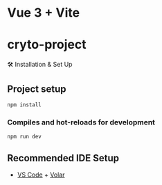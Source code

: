 # Vue 3 + Vite

# cryto-project

🛠 Installation & Set Up

## Project setup
```
npm install
```

### Compiles and hot-reloads for development
```
npm run dev
```

## Recommended IDE Setup

- [VS Code](https://code.visualstudio.com/) + [Volar](https://marketplace.visualstudio.com/items?itemName=Vue.volar)
